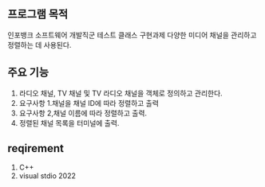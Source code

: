 ## 프로그램 목적

인포뱅크 소프트웨어 개발직군 테스트
클래스 구현과제
다양한 미디어 채널을 관리하고 정렬하는 데 사용된다.

## 주요 기능

1. 라디오 채널, TV 채널 및 TV 라디오 채널을 객체로 정의하고 관리한다.
2. 요구사항 1.채널을 채널 ID에 따라 정렬하고 출력
3. 요구사항 2,채널 이름에 따라 정렬하고 출력.
4. 정렬된 채널 목록을 터미널에 출력.


## reqirement

1. C++
2. visual stdio 2022

